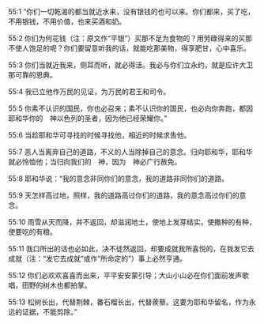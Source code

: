 <a id="1"></a>55:1  “你们一切乾渴的都当就近水来，没有银钱的也可以来。你们都来，买了吃，不用银钱，不用价值，也来买酒和奶。  

<a id="2"></a>55:2  你们为何花钱（注：原文作“平银”）买那不足为食物的？用劳碌得来的买那不使人饱足的呢？你们要留意听我的话，就能吃那美物，得享肥甘，心中喜乐。  

<a id="3"></a>55:3  你们当就近我来，侧耳而听，就必得活。我必与你们立永约，就是应许大卫那可靠的恩典。  

<a id="4"></a>55:4  我已立他作万民的见证，为万民的君王和司令。  

<a id="5"></a>55:5  你素不认识的国民，你也必召来；素不认识你的国民，也必向你奔跑，都因耶和华你的　神以色列的圣者，因为他已经荣耀你。”  

<a id="6"></a>55:6  当趁耶和华可寻找的时候寻找他，相近的时候求告他。  

<a id="7"></a>55:7  恶人当离弃自己的道路，不义的人当除掉自己的意念。归向耶和华，耶和华就必怜恤他；当归向我们的　神，因为　神必广行赦免。  

<a id="8"></a>55:8  耶和华说：“我的意念非同你们的意念，我的道路非同你们的道路。  

<a id="9"></a>55:9  天怎样高过地，照样，我的道路高过你们的道路，我的意念高过你们的意念。  

<a id="10"></a>55:10  雨雪从天而降，并不返回，却滋润地土，使地上发芽结实，使撒种的有种，使要吃的有粮。  

<a id="11"></a>55:11  我口所出的话也必如此，决不徒然返回，却要成就我所喜悦的，在我发它去成就（注：“发它去成就”或作“所命定的”）事上必然亨通。  

<a id="12"></a>55:12  你们必欢欢喜喜而出来，平平安安蒙引导；大山小山必在你们面前发声歌唱，田野的树木也都拍掌。  

<a id="13"></a>55:13  松树长出，代替荆棘，番石榴长出，代替蒺藜。这要为耶和华留名，作为永远的证据，不能剪除。”  
